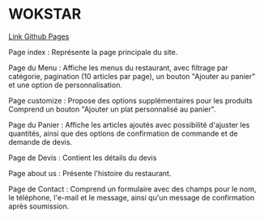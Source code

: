 # WOKSTAR
[Link Github Pages](https://0meeee0.github.io/Wokstar/)


Page index : Représente la page principale du site.

Page du Menu : Affiche les menus du restaurant, avec filtrage par catégorie, pagination (10 articles par page), un bouton "Ajouter au panier" et une option de personnalisation.

Page  customize : Propose des options supplémentaires pour les produits  Comprend un bouton "Ajouter un plat personnalisé au panier".

Page du Panier : Affiche les articles ajoutés avec possibilité d'ajuster les quantités, ainsi que des options de confirmation de commande et de demande de devis.

Page de Devis : Contient les détails du devis 

Page about us : Présente l'histoire du restaurant.

Page de Contact : Comprend un formulaire avec des champs pour le nom, le téléphone, l'e-mail et le message, ainsi qu'un message de confirmation après soumission.
